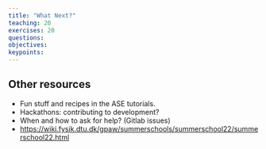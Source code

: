 ```yaml
---
title: "What Next?"
teaching: 20
exercises: 20
questions:
objectives:
keypoints:
---
```


## Other resources

- Fun stuff and recipes in the ASE tutorials.
- Hackathons: contributing to development?
- When and how to ask for help? (Gitlab issues)
- https://wiki.fysik.dtu.dk/gpaw/summerschools/summerschool22/summerschool22.html

